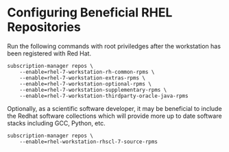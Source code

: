 # Configuring Beneficial RHEL Repositories

Run the following commands with root priviledges after the workstation has 
been registered with Red Hat.

```
subscription-manager repos \
    --enable=rhel-7-workstation-rh-common-rpms \
    --enable=rhel-7-workstation-extras-rpms \
    --enable=rhel-7-workstation-optional-rpms \
    --enable=rhel-7-workstation-supplementary-rpms \
    --enable=rhel-7-workstation-thirdparty-oracle-java-rpms
```

Optionally, as a scientific software developer, it may be beneficial to
include the Redhat software collections which will provide more up to date
software stacks including GCC, Python, etc.

```
subscription-manager repos \
    --enable=rhel-workstation-rhscl-7-source-rpms
```
